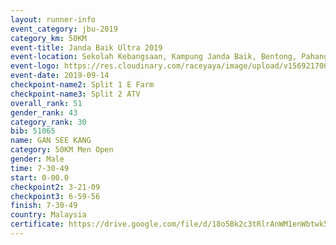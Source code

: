 ```yaml
---
layout: runner-info 
event_category: jbu-2019 
category_km: 50KM 
event-title: Janda Baik Ultra 2019
event-location: Sekolah Kebangsaan, Kampung Janda Baik, Bentong, Pahang, Malaysia 
event-logo: https://res.cloudinary.com/raceyaya/image/upload/v1569217009/logo/janda-baik_vch1pc.jpg 
event-date: 2019-09-14 
checkpoint-name2: Split 1 E Farm 
checkpoint-name3: Split 2 ATV 
overall_rank: 51
gender_rank: 43
category_rank: 30
bib: 51065
name: GAN SEE KANG
category: 50KM Men Open
gender: Male
time: 7-30-49
start: 0-00.0
checkpoint2: 3-21-09
checkpoint3: 6-59-56
finish: 7-30-49
country: Malaysia
certificate: https://drive.google.com/file/d/18o5Bk2c3tRlrAnWM1enWbtwk5jNY7Aft/view?usp=sharing
---
```

